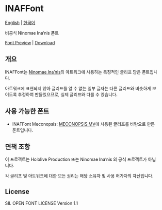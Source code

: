 # INAFFont

[English](./README.md) | [한국어](./README.ko.md)

비공식 Ninomae Ina’nis 폰트

[Font Preview](https://yf-dev.github.io/inaffont/) | [Download](./dist)

## 개요

INAFFont는 [Ninomae Ina’nis](https://hololive.hololivepro.com/en/talents/ninomae-inanis/)의 아트워크에 사용하는 특징적인 글리프 담은 폰트입니다.

아트워크에 표현되지 않아 글리프를 알 수 없는 일부 글자는 다른 글리프와 비슷하게 보이도록 추정하여 만들었으므로, 실제 글리프와 다를 수 있습니다.

## 사용 가능한 폰트

- INAFFont Meconopsis: [MECONOPSIS MV](https://www.youtube.com/watch?v=XzkNg89Cq9Y)에 사용된 글리프를 바탕으로 만든 폰트입니다.

## 면책 조항

이 프로젝트는 Hololive Production 또는 Ninomae Ina’nis
의 공식 프로젝트가 아닙니다.

각 글리프 및 아트워크에 대한 모든 권리는 해당 소유자 및 사용 허가자의 자산입니다.

## License

SIL OPEN FONT LICENSE Version 1.1